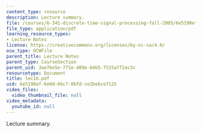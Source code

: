 ```yaml
---
content_type: resource
description: Lecture summary.
file: /courses/6-341-discrete-time-signal-processing-fall-2005/6e5190ef6e0d66c78bfdce2be6ce7125_lec16.pdf
file_type: application/pdf
learning_resource_types:
- Lecture Notes
license: https://creativecommons.org/licenses/by-nc-sa/4.0/
ocw_type: OCWFile
parent_title: Lecture Notes
parent_type: CourseSection
parent_uid: 3ae7be5e-771e-489e-64b5-7515a7f2ac3c
resourcetype: Document
title: lec16.pdf
uid: 6e5190ef-6e0d-66c7-8bfd-ce2be6ce7125
video_files:
  video_thumbnail_file: null
video_metadata:
  youtube_id: null
---
```

Lecture summary.
